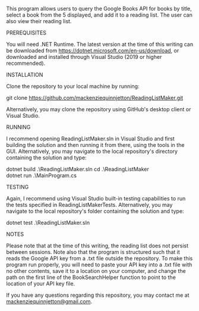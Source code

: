 This program allows users to query the Google Books API for books by title, select a book from the 5 displayed, and add it to a reading list. The user can also view their reading list.

PREREQUISITES

You will need .NET Runtime. The latest version at the time of this writing can be downloaded from https://dotnet.microsoft.com/en-us/download, or downloaded and installed through Visual Studio (2019 or higher recommended).

INSTALLATION

Clone the repository to your local machine by running: 

git clone https://github.com/mackenziequinnjetton/ReadingListMaker.git

Alternatively, you may clone the repository using GitHub's desktop client or Visual Studio.

RUNNING

I recommend opening ReadingListMaker.sln in Visual Studio and first building the solution and then running it from there, using the tools in the GUI. Alternatively, you may navigate to the local repository's directory containing the solution and type:

dotnet build .\ReadingListMaker.sln
cd .\ReadingListMaker\
dotnet run .\MainProgram.cs

TESTING

Again, I recommend using Visual Studio built-in testing capabilities to run the tests specified in ReadingListMakerTests. Alternatively, you may navigate to the local repository's folder containing the solution and type:

dotnet test .\ReadingListMaker.sln

NOTES

Please note that at the time of this writing, the reading list does not persist between sessions. Note also that the program is structured such that it reads the Google API key from a .txt file outside the repository. To make this program run properly, you will need to paste your API key into a .txt file with no other contents, save it to a location on your computer, and change the path on the first line of the BookSearchHelper function to point to the location of your API key file.


If you have any questions regarding this repository, you may contact me at mackenziequinnjetton@gmail.com.
